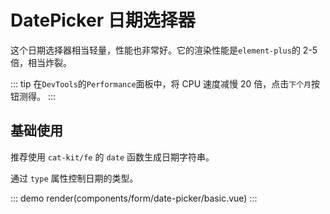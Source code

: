 # DatePicker 日期选择器

这个日期选择器相当轻量，性能也非常好。它的渲染性能是`element-plus`的 2-5 倍，相当炸裂。

::: tip
在`DevTools`的`Performance`面板中，将 CPU 速度减慢 20 倍，点击`下个月`按钮测得。
:::

## 基础使用

推荐使用 `cat-kit/fe` 的 `date` 函数生成日期字符串。

通过 `type` 属性控制日期的类型。

::: demo
render(components/form/date-picker/basic.vue)
:::
